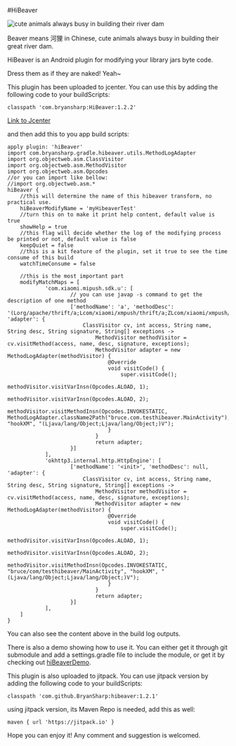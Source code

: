 #HiBeaver

![cute animals always busy in building their river dam](https://github.com/BryanSharp/hibeaver/blob/master/beaver.jpeg?raw=true)

Beaver means 河狸 in Chinese, cute animals always busy in building their great river dam.

HiBeaver is an Android plugin for modifying your library jars byte code.

Dress them as if they are naked! Yeah~

This plugin has been uploaded to jcenter. You can use this by adding the following code to your buildScripts:

    classpath 'com.bryansharp:HiBeaver:1.2.2'

[Link to Jcenter](https://bintray.com/bsp0911932/maven/HiBeaver)

and then add this to you app build scripts:

    apply plugin: 'hiBeaver'
    import com.bryansharp.gradle.hibeaver.utils.MethodLogAdapter
    import org.objectweb.asm.ClassVisitor
    import org.objectweb.asm.MethodVisitor
    import org.objectweb.asm.Opcodes
    //or you can import like bellow:
    //import org.objectweb.asm.*
    hiBeaver {
        //this will determine the name of this hibeaver transform, no practical use.
        hiBeaverModifyName = 'myHibeaverTest'
        //turn this on to make it print help content, default value is true
        showHelp = true
        //this flag will decide whether the log of the modifying process be printed or not, default value is false
        keepQuiet = false
        //this is a kit feature of the plugin, set it true to see the time consume of this build
        watchTimeConsume = false
    
        //this is the most important part
        modifyMatchMaps = [
                'com.xiaomi.mipush.sdk.u': [
                        // you can use javap -s command to get the description of one method
                        ['methodName': 'a', 'methodDesc': '(Lorg/apache/thrift/a;Lcom/xiaomi/xmpush/thrift/a;ZLcom/xiaomi/xmpush/thrift/r;)V', 'adapter': {
                            ClassVisitor cv, int access, String name, String desc, String signature, String[] exceptions ->
                                MethodVisitor methodVisitor = cv.visitMethod(access, name, desc, signature, exceptions);
                                MethodVisitor adapter = new MethodLogAdapter(methodVisitor) {
                                    @Override
                                    void visitCode() {
                                        super.visitCode();
                                        methodVisitor.visitVarInsn(Opcodes.ALOAD, 1);
                                        methodVisitor.visitVarInsn(Opcodes.ALOAD, 2);
                                        methodVisitor.visitMethodInsn(Opcodes.INVOKESTATIC, MethodLogAdapter.className2Path("bruce.com.testhibeaver.MainActivity"), "hookXM", "(Ljava/lang/Object;Ljava/lang/Object;)V");
                                    }
                                }
                                return adapter;
                        }]
                ],
                'okhttp3.internal.http.HttpEngine': [
                        ['methodName': '<init>', 'methodDesc': null, 'adapter': {
                            ClassVisitor cv, int access, String name, String desc, String signature, String[] exceptions ->
                                MethodVisitor methodVisitor = cv.visitMethod(access, name, desc, signature, exceptions);
                                MethodVisitor adapter = new MethodLogAdapter(methodVisitor) {
                                    @Override
                                    void visitCode() {
                                        super.visitCode();
                                        methodVisitor.visitVarInsn(Opcodes.ALOAD, 1);
                                        methodVisitor.visitVarInsn(Opcodes.ALOAD, 2);
                                        methodVisitor.visitMethodInsn(Opcodes.INVOKESTATIC, "bruce/com/testhibeaver/MainActivity", "hookXM", "(Ljava/lang/Object;Ljava/lang/Object;)V");
                                    }
                                }
                                return adapter;
                        }]
                ],
        ]
    }

You can also see the content above in the build log outputs.

There is also a demo showing how to use it. You can either get it through git submodule and add a settings.gradle file to include the module, or get it by checking out [hiBeaverDemo](https://github.com/BryanSharp/hiBeaverDemo).

This plugin is also uploaded to jitpack. You can use jitpack version by adding the following code to your buildScripts:

    classpath 'com.github.BryanSharp:hibeaver:1.2.1'

using jitpack version, its Maven Repo is needed, add this as well:

    maven { url 'https://jitpack.io' }

Hope you can enjoy it! Any comment and suggestion is welcomed.